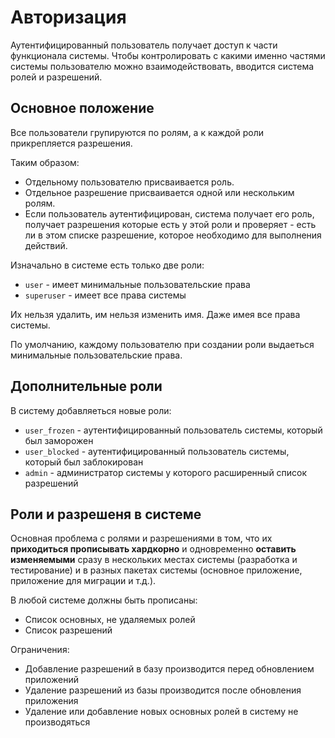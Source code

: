 # Авторизация

Аутентифицированный пользователь получает доступ к части функционала системы. Чтобы контролировать с какими именно частями системы пользователю можно взаимодействовать, вводится система ролей и разрешений.

## Основное положение

Все пользователи групируются по ролям, а к каждой роли прикрепляется разрешения.

Таким образом:

- Отдельному пользователю присваивается роль.
- Отдельное разрешение присваивается одной или нескольким ролям.
- Если пользователь аутентифицирован, система получает его роль, получает разрешения которые есть у этой роли и проверяет - есть ли в этом списке разрешение, которое необходимо для выполнения действий.

Изначально в системе есть только две роли:

- `user` - имеет минимальные пользовательские права
- `superuser` - имеет все права системы

Их нельзя удалить, им нельзя изменить имя. Даже имея все права системы.

По умолчанию, каждому пользователю при создании роли выдаеться минимальные пользовательские права.

## Дополнительные роли

В систему добавляеться новые роли:

- `user_frozen` - аутентифицированный пользователь системы, который был заморожен
- `user_blocked` - аутентифицированный пользователь системы, который был заблокирован
- `admin` - администратор системы у которого расширенный список разрешений

## Роли и разрешеня в системе

Основная проблема с ролями и разрешениями в том, что их **приходиться прописывать хардкорно** и одновременно **оставить изменяемыми** сразу в нескольких местах системы (разработка и тестирование) и в разных пакетах системы (основное приложение, приложение для миграции и т.д.).

В любой системе должны быть прописаны:
- Список основных, не удаляемых ролей
- Список разрешений

Ограничения:
- Добавление разрешений в базу производится перед обновлением приложений
- Удаление разрешений из базы производится после обновления приложения
- Удаление или добавление новых основных ролей в систему не производяться
